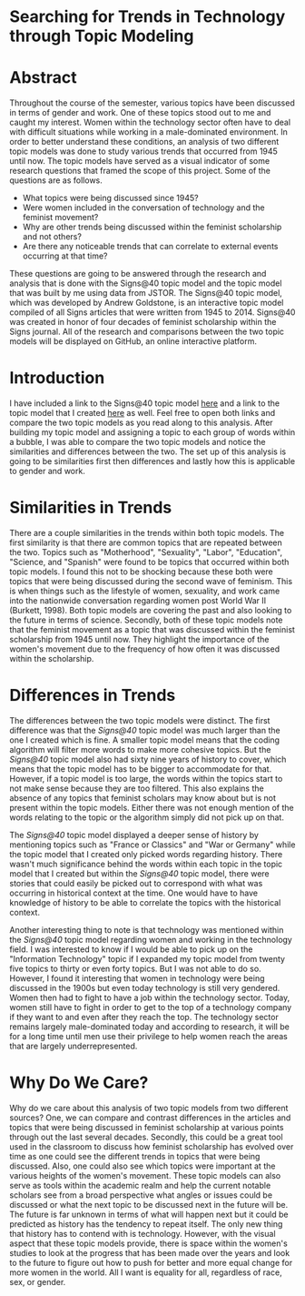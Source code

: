 # Searching for Trends in Technology through Topic Modeling

# Abstract

  Throughout the course of the semester, various topics have been discussed in terms of gender and work. One of these topics 
  stood out to me and caught my interest. Women within the technology sector often have to deal with difficult situations while working 
  in a male-dominated environment. In order to better understand these conditions, an analysis of two different topic models was done to 
  study various trends that occurred from 1945 until now. The topic models have served as a visual indicator of some research questions 
  that framed the scope of this project. Some of the questions are as follows. 
  
  * What topics were being discussed since 1945?
  * Were women included in the conversation of technology and the feminist movement? 
  * Why are other trends being discussed within the feminist scholarship and not others?
  * Are there any noticeable trends that can correlate to external events occurring at that time?
  
These questions are going to be answered through the research and analysis that is done with the Signs@40 topic model and the topic model 
that was built by me using data from JSTOR. The Signs@40 topic model, which was developed by Andrew Goldstone, is an interactive topic 
model compiled of all Signs articles that were written from 1945 to 2014. Signs@40 was created in honor of four decades of feminist 
scholarship within the Signs journal. All of the research and comparisons between the two topic models will be displayed on GitHub, an 
online interactive platform.
  
  # Introduction
  
I have included a link to the Signs@40 topic model [here](http://signsat40.signsjournal.org/topic-model/) and a link to the topic model 
that I created [here](https://kaydub14.github.io/dh-topic-models-2/) as well. Feel free to open both links and compare the two topic
models as you read along to this analysis. After building my topic model and assigning a topic to each group of words within a bubble, I 
was able to compare the two topic models and notice the similarities and differences between the two. The set up of this analysis is going to be similarities first then differences and lastly how this is applicable to gender and work. 

# Similarities in Trends

There are a couple similarities in the trends within both topic models. The first similarity is that there are common topics that are 
repeated between the two. Topics such as "Motherhood", "Sexuality", "Labor", "Education", "Science, and "Spanish" were found to be 
topics that occurred within both topic models. I found this not to be shocking because these both were topics that were being discussed 
during the second wave of feminism. This is when things such as the lifestyle of women, sexuality, and work came into the nationwide 
conversation regarding women post World War II (Burkett, 1998). Both topic models are covering the past and also looking to the future 
in terms of science. Secondly, both of these topic models note that the feminist movement as a topic that was discussed within the 
feminist scholarship from 1945 until now. They highlight the importance of the women's movement due to the frequency of how often it was discussed within the scholarship.

# Differences in Trends

The differences between the two topic models were distinct. The first difference was that the *Signs@40* topic model was much larger 
than the one I created which is fine. A smaller topic model means that the coding algorithm will filter more words to make more cohesive 
topics. But the *Signs@40* topic model also had sixty nine years of history to cover, which means that the topic model has to be bigger 
to accommodate for that. However, if a topic model is too large, the words within the topics start to not make sense because they are 
too filtered. This also explains the absence of any topics that feminist scholars may know about but is not present within the topic models. Either there was not enough mention of the words relating to the topic or the algorithm simply did not pick up on that. 

The *Signs@40* topic model displayed a deeper sense of history by mentioning topics such as "France or Classics" and "War or Germany" 
while the topic model that I created only picked words regarding history. There wasn't much significance behind the words within each 
topic in the topic model that I created but within the *Signs@40* topic model, there were stories that could easily be picked out to 
correspond with what was occurring in historical context at the time. One would have to have knowledge of history to be able to 
correlate the topics with the historical context.  

Another interesting thing to note is that technology was mentioned within the *Signs@40* topic model regarding women and working in the technology field. I was interested to know if I would be able to pick up on the "Information Technology" topic if I expanded my topic model from twenty five topics to thirty or even forty topics. But I was not able to do so. However, I found it interesting that women in technology were being discussed in the 1900s but even today technology is still very gendered. Women then had to fight to have a job within the technology sector. Today, women still have to fight in order to get to the top of a technology company if they want to and even after they reach the top. The technology sector remains largely male-dominated today and according to research, it will be for a long time until men use their privilege to help women reach the areas that are largely underrepresented. 

# Why Do We Care?

Why do we care about this analysis of two topic models from two different sources? One, we can compare and contrast differences in the 
articles and topics that were being discussed in feminist scholarship at various points through out the last several decades. Secondly, 
this could be a great tool used in the classroom to discuss how feminist scholarship has evolved over time as one could see the 
different trends in topics that were being discussed. Also, one could also see which topics were important at the various heights of the 
women's movement. These topic models can also serve as tools within the academic realm and help the current notable scholars see from a 
broad perspective what angles or issues could be discussed or what the next topic to be discussed next in the future will be. The future 
is far unknown in terms of what will happen next but it could be predicted as history has the tendency to repeat itself. The only new 
thing that history has to contend with is technology. However, with the visual aspect that these topic models provide, there is space 
within the women's studies to look at the progress that has been made over the years and look to the future to figure out how to push 
for better and more equal change for more women in the world. All I want is equality for all, regardless of race, sex, or gender. 

